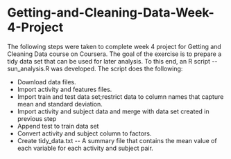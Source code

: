 # Getting-and-Cleaning-Data-Week-4-Project

The following steps were taken to complete week 4 project for Getting and Cleaning Data course on Coursera. The goal of the exercise is to prepare a tidy data set that can be used for later analysis. To this end, an R script -- sun_analysis.R was developed. The script does the following:

- Download data files.
- Import activity and features files.
- Import train and test data set;restrict data to column names that capture mean and standard deviation.
- Import activity and subject data and merge with data set created in previous step
- Append test to train data set
- Convert activity and subject column to factors.
- Create tidy_data.txt -- A summary file that contains the mean value of each variable for each activity and subject pair.


